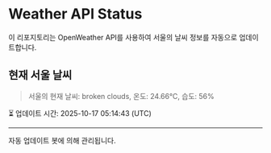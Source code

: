 
# Weather API Status

이 리포지토리는 OpenWeather API를 사용하여 서울의 날씨 정보를 자동으로 업데이트합니다.

## 현재 서울 날씨
> 서울의 현재 날씨: broken clouds, 온도: 24.66°C, 습도: 56%

⏳ 업데이트 시간: 2025-10-17 05:14:43 (UTC)

---
자동 업데이트 봇에 의해 관리됩니다.
